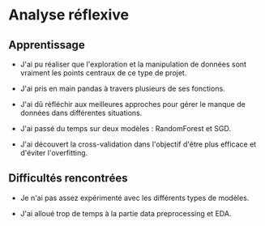 # Analyse réflexive

## Apprentissage

-   J'ai pu réaliser que l'exploration et la manipulation de données sont vraiment les points centraux de ce type de projet.

-   J'ai pris en main pandas à travers plusieurs de ses fonctions.

-   J'ai dû réfléchir aux meilleures approches pour gérer le manque de données dans différentes situations.

-   J'ai passé du temps sur deux modèles : RandomForest et SGD.

-   J'ai découvert la cross-validation dans l'objectif d'être plus efficace et d'éviter l'overfitting.

## Difficultés rencontrées

-   Je n'ai pas assez expérimenté avec les différents types de modèles.

-   J'ai alloué trop de temps à la partie data preprocessing et EDA.
